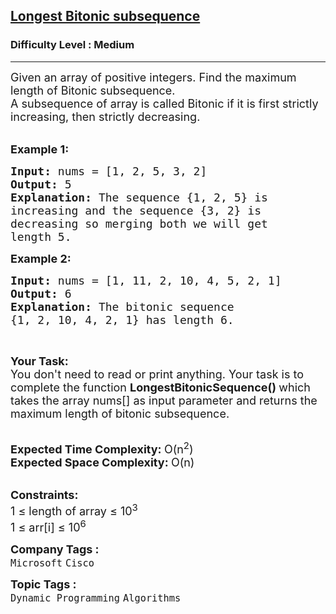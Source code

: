<h2><a href="https://practice.geeksforgeeks.org/problems/longest-bitonic-subsequence0824/1">Longest Bitonic subsequence</a></h2><h3>Difficulty Level : Medium</h3><hr><div class="problems_problem_content__Xm_eO"><p><span style="font-size: 18px;">Given an array of positive integers. Find&nbsp;the maximum length of Bitonic subsequence.&nbsp;<br>A subsequence of array&nbsp;is called Bitonic if it is first strictly increasing, then strictly decreasing.</span><br>&nbsp;</p>
<p><span style="font-size: 18px;"><strong>Example 1:</strong></span></p>
<pre><span style="font-size: 18px;"><strong>Input: </strong>nums = [1, 2, 5, 3, 2]
<strong>Output: </strong>5
<strong>Explanation: </strong>The sequence {1, 2, 5} is
increasing and the sequence {3, 2} is 
decreasing so merging both we will get 
length 5.
</span></pre>
<p><span style="font-size: 18px;"><strong>Example 2:</strong></span></p>
<pre><span style="font-size: 18px;"><strong>Input: </strong>nums = [1, 11, 2, 10, 4, 5, 2, 1]
<strong>Output: </strong>6
<strong>Explanation: </strong>The bitonic sequence 
{1, 2, 10, 4, 2, 1} has length 6.
</span></pre>
<p>&nbsp;</p>
<p><span style="font-size: 18px;"><strong>Your Task:</strong><br>You don't need to read or print anything. Your task is to complete the function&nbsp;<strong>LongestBitonicSequence()&nbsp;</strong>which takes the array nums[] as input parameter and returns the maximum length of bitonic subsequence.</span><br>&nbsp;</p>
<p><span style="font-size: 18px;"><strong>Expected Time Complexity:&nbsp;</strong>O(n<sup>2</sup>)<br><strong>Expected Space Complexity:&nbsp;</strong>O(n)</span><br>&nbsp;</p>
<p><span style="font-size: 18px;"><strong>Constraints:</strong><br>1 ≤&nbsp;length of array ≤ 10<sup>3</sup><br>1 ≤&nbsp;arr[i] ≤&nbsp;10<sup>6</sup></span></p></div><p><span style=font-size:18px><strong>Company Tags : </strong><br><code>Microsoft</code>&nbsp;<code>Cisco</code>&nbsp;<br><p><span style=font-size:18px><strong>Topic Tags : </strong><br><code>Dynamic Programming</code>&nbsp;<code>Algorithms</code>&nbsp;